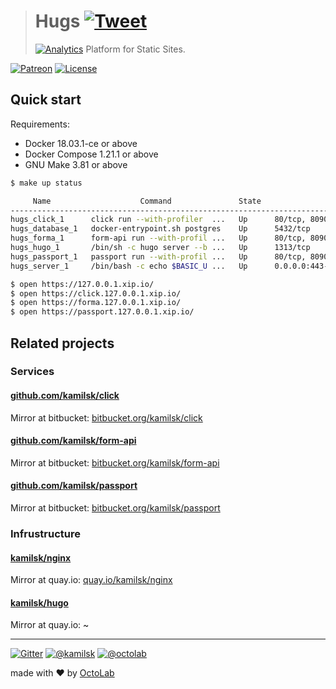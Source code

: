 > # Hugs [![Tweet](https://img.shields.io/twitter/url/http/shields.io.svg?style=social)](https://twitter.com/intent/tweet?text=Platform%20for%20Static%20Sites&url=https://octolab.github.io/hugs/&via=octolab_inc&hashtags=platform,static-sites)
> [![Analytics](https://ga-beacon.appspot.com/UA-109817251-25/hugs/readme?pixel)](https://octolab.github.io/hugs/)
> Platform for Static Sites.

[![Patreon](https://img.shields.io/badge/patreon-donate-orange.svg)](https://www.patreon.com/octolab)
[![License](https://img.shields.io/badge/license-MIT-blue.svg)](LICENSE)

## Quick start

Requirements:

- Docker 18.03.1-ce or above
- Docker Compose 1.21.1 or above
- GNU Make 3.81 or above

```bash
$ make up status

     Name                    Command               State                    Ports
---------------------------------------------------------------------------------------------------
hugs_click_1      click run --with-profiler  ...   Up      80/tcp, 8090/tcp, 8091/tcp
hugs_database_1   docker-entrypoint.sh postgres    Up      5432/tcp
hugs_forma_1      form-api run --with-profil ...   Up      80/tcp, 8090/tcp, 8091/tcp
hugs_hugo_1       /bin/sh -c hugo server --b ...   Up      1313/tcp
hugs_passport_1   passport run --with-profil ...   Up      80/tcp, 8090/tcp, 8091/tcp
hugs_server_1     /bin/bash -c echo $BASIC_U ...   Up      0.0.0.0:443->443/tcp, 0.0.0.0:80->80/tcp

$ open https://127.0.0.1.xip.io/
$ open https://click.127.0.0.1.xip.io/
$ open https://forma.127.0.0.1.xip.io/
$ open https://passport.127.0.0.1.xip.io/
```

## Related projects

### Services

#### [github.com/kamilsk/click](https://kamilsk.github.io/click/)

Mirror at bitbucket: [bitbucket.org/kamilsk/click](https://bitbucket.org/kamilsk/click/src/master/)

#### [github.com/kamilsk/form-api](https://kamilsk.github.io/form-api/)

Mirror at bitbucket: [bitbucket.org/kamilsk/form-api](https://bitbucket.org/kamilsk/form-api/src/master/)

#### [github.com/kamilsk/passport](https://kamilsk.github.io/passport/)

Mirror at bitbucket: [bitbucket.org/kamilsk/passport](https://bitbucket.org/kamilsk/passport/src/master/)

### Infrustructure

#### [kamilsk/nginx](https://hub.docker.com/r/kamilsk/nginx/)

Mirror at quay.io: [quay.io/kamilsk/nginx](https://quay.io/repository/kamilsk/nginx)

#### [kamilsk/hugo](https://hub.docker.com/r/kamilsk/hugo/)

Mirror at quay.io: ~

---

[![Gitter](https://badges.gitter.im/Join%20Chat.svg)](https://gitter.im/octolab/hugs)
[![@kamilsk](https://img.shields.io/badge/author-%40kamilsk-blue.svg)](https://twitter.com/ikamilsk)
[![@octolab](https://img.shields.io/badge/sponsor-%40octolab-blue.svg)](https://twitter.com/octolab_inc)

made with ❤️ by [OctoLab](https://www.octolab.org/)
